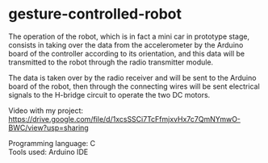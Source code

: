 # gesture-controlled-robot

The operation of the robot, which is in fact a mini car in prototype stage, consists in taking over the data from the accelerometer by the Arduino board of the controller according to its orientation, and this data will be transmitted to the robot through the radio transmitter module. 

The data is taken over by the radio receiver and will be sent to the Arduino board of the robot, then through the connecting wires will be sent electrical signals to the H-bridge circuit to operate the two DC motors.

Video with my project: <br>
https://drive.google.com/file/d/1xcsSSCi7TcFfmjxvHx7c7QmNYmwO-BWC/view?usp=sharing

Programming language: C <br/>
Tools used: Arduino IDE
